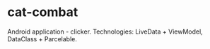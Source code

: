 # cat-combat
Android application - clicker. Technologies: LiveData + ViewModel, DataClass + Parcelable.
